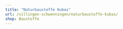 ```yaml
---
title: "Naturbaustoffe Kubas"
url: /villingen-schwenningen/naturbaustoffe-kubas/
shop: Baustoffe
---
```

